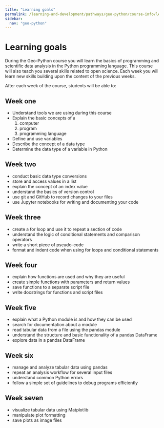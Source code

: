 ```yaml
---
title: "Learning goals"
permalink: /learning-and-development/pathways/geo-python/course-info/learning-goals/
sidebar:
  nav: "geo-python"
---
```



# Learning goals

During the Geo-Python course you will learn the basics of programming
and scientific data analysis in the Python programming language. This
course will also teach you several skills related to open science. Each
week you will learn new skills building upon the content of the previous
weeks.

After each week of the course, students will be able to:

## Week one

-   Understand tools we are using during this course
-   Explain the basic concepts of a
    1.  computer
    2.  program
    3.  programming language
-   Define and use variables
-   Describe the concept of a data type
-   Determine the data type of a variable in Python

## Week two

-   conduct basic data type conversions
-   store and access values in a list
-   explain the concept of an index value
-   understand the basics of version control
-   use git and GitHub to record changes to your files
-   use Jupyter notebooks for writing and documenting your code

## Week three

-   create a for loop and use it to repeat a section of code
-   understand the logic of conditional statements and comparison
    operators
-   write a short piece of pseudo-code
-   format and indent code when using for loops and conditional
    statements

## Week four

-   explain how functions are used and why they are useful
-   create simple functions with parameters and return values
-   save functions to a separate script file
-   write docstrings for functions and script files

## Week five

-   explain what a Python module is and how they can be used
-   search for documentation about a module
-   read tabular data from a file using the pandas module
-   understand the structure and basic functionality of a pandas
    DataFrame
-   explore data in a pandas DataFrame

## Week six

-   manage and analyze tabular data using pandas
-   repeat an analysis workflow for several input files
-   understand common Python errors
-   follow a simple set of guidelines to debug programs efficiently

## Week seven

-   visualize tabular data using Matplotlib
-   manipulate plot formatting
-   save plots as image files
